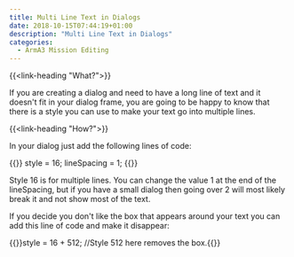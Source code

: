 ```yaml
---
title: Multi Line Text in Dialogs
date: 2018-10-15T07:44:19+01:00
description: "Multi Line Text in Dialogs"
categories:
  - ArmA3 Mission Editing
---
```


{{<link-heading "What?">}}

If you are creating a dialog and need to have a long line of text and it doesn't fit in your dialog frame, you are going to be happy to know that there is a style you can use to make your text go into multiple lines.

{{<link-heading "How?">}}

In your dialog just add the following lines of code:

{{<highlight C>}}
style = 16;
lineSpacing = 1;
{{</highlight>}}

Style 16 is for multiple lines. You can change the value 1 at the end of the lineSpacing, but if you have a small dialog then going over 2 will most likely break it and not show most of the text.

If you decide you don't like the box that appears around your text you can add this line of code and make it disappear:

{{<highlight C>}}style = 16 + 512; //Style 512 here removes the box.{{</highlight>}}
